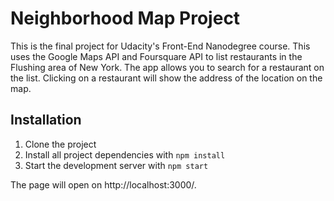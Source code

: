 # Neighborhood Map Project

This is the final project for Udacity's Front-End Nanodegree course. This uses the Google Maps API and Foursquare API to list restaurants in the Flushing area of New York. The app allows you to search for a restaurant on the list. Clicking on a restaurant will show the address of the location on the map.

## Installation
1. Clone the project
2. Install all project dependencies with `npm install`
3. Start the development server with `npm start`

The page will open on http://localhost:3000/.
